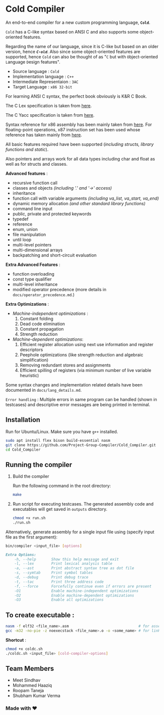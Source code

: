 # Cold Compiler

An end-to-end compiler for a new custom programming language, **`Cold`**.

`Cold` has a C-like syntax based on ANSI C and also supports some object-oriented features.

Regarding the name of our language, since it is C-like but based on an older version, hence ***`C-old`***. Also since some object-oriented features are supported, hence `Cold` can also be thought of as "`C` but with `O`bject-oriented `L`anguage `D`esign features".

- Source language : `Cold`
- Implementation language : `C++`
- Intermediate Representaion : `3AC`
- Target Language : `x86 32-bit`

For learning ANSI C syntax, the perfect book obviously is K&R C Book.

The C Lex specification is taken from [here](https://www.lysator.liu.se/c/ANSI-C-grammar-l.html).

The C Yacc specification is taken from [here](https://www.lysator.liu.se/c/ANSI-C-grammar-y.html).

Syntax reference for x86 assembly has been mainly taken from [here](https://www.cs.virginia.edu/~evans/cs216/guides/x86.html). For floating-point operations, x87 instruction set has been used whose reference has taken mainly from [here](https://people.hsc.edu/faculty-staff/robbk/Coms480/Lectures/Spring%202009/Lecture%2018%20-%20The%20x87%20FPU.pdf).

All basic features required have been supported (*including structs, library functions and static*). 

Also pointers and arrays work for all data types including char and float as well as for structs and classes.

**Advanced features** :

- recursive function call
- classes and objects *(including '.' and '->' access)*
- inheritance
- function call with variable arguments *(including va_list, va_start, va_end)*
- dynamic memory allocation *(and other standard library functions)*
- command line input
- public, private and protected keywords
- typedef
- reference
- enum, union
- file manipulation
- until loop
- multi-level pointers
- multi-dimensional arrays
- backpatching and short-circuit evaluation

**Extra Advanced Features** :

- function overloading 
- const type qualifier
- multi-level inheritance
- modified operator precedence (more details in `docs/operator_precedence.md`.)

**Extra Optimizations** :

- *Machine-independent optimizations* :
  1. Constant folding
  2. Dead code elimination
  3. Constant propagation
  4. Strength reduction 
- *Machine-dependent optimizations*:
  1. Efficient register allocation using next use information and register descriptors
  2. Peephole optimizations (like strength reduction and algebraic simplification)
  3. Removing redundant stores and assignments
  4. Efficient spilling of registers (via minimum number of live variable heuristic)

Some syntax changes and implementation related details have been documented in `docs/lang_details.md`.

`Error handling` : Multiple errors in same program can be handled (shown in testcases) and descriptive error messages are being printed in terminal.

## Installation

Run for Ubuntu/Linux. Make sure you have `g++` installed.

```bash
sudo apt install flex bison build-essential nasm
git clone https://github.com/Project-Group-Compiler/Cold_Compiler.git
cd Cold_Compiler
```

## Running the compiler

1. Build the compiler
   
    Run the following command in the root directory:

    ```bash
    make
    ```

2. Run script for executing testcases. The generated assembly code and executables will get saved in `outputs` directory.

    ```bash
    chmod +x run.sh
    ./run.sh
    ```

Alternatively, generate assembly for a single input file using (specify input file as the first argument):

```bash
bin/compiler <input_file> [options]
```

```markdown
Extra Options:
    -h, --help       Show this help message and exit
    -l, --lex        Print lexical analysis table
    -a, --ast        Print abstract syntax tree as dot file
    -s, --symtab     Print symbol tables
    -d, --debug      Print debug trace
    -t, --tac        Print three address code
    -f, --force      Forcefully continue even if errors are present
    -O1              Enable machine-independent optimizations
    -O2              Enable machine-dependent optimizations
    -O3              Enable all optimizations
```

## To create executable : 

```bash
nasm -f elf32 <file_name>.asm                                # for assembling
gcc -m32 -no-pie -z noexecstack <file_name>.o -o <some_name> # for linking
```

**Shortcut** : 

```bash
chmod +x coldc.sh
./coldc.sh <input_file> [cold-compiler-options]
```
   
## Team Members

- Meet Sindhav
- Mohammed Haaziq
- Roopam Taneja
- Shubham Kumar Verma

### Made with ❤️
